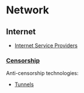 # Network
## Internet
- [Internet Service Providers](Internet/Internet%20Service%20Providers.md)

### [Censorship](Internet/Censorship/README.md)
Anti-censorship technologies:
- [Tunnels](Internet/Censorship/Tunnels.md)